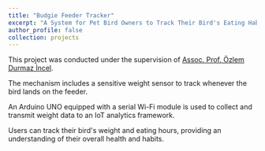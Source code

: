 ```yaml
---
title: "Budgie Feeder Tracker"
excerpt: "A System for Pet Bird Owners to Track Their Bird's Eating Habits<br/><img src='/images/BudgieFeeder.png'>"
author_profile: false
collection: projects
---
```

This project was conducted under the supervision of [Assoc. Prof. Özlem Durmaz İncel](https://www.cmpe.boun.edu.tr/people/ozlem.durmaz).

The mechanism includes a sensitive weight sensor to track whenever the bird lands on the feeder.

An Arduino UNO equipped with a serial Wi-Fi module is used to collect and transmit weight data to an IoT analytics framework.

Users can track their bird's weight and eating hours, providing an understanding of their overall health and habits.



